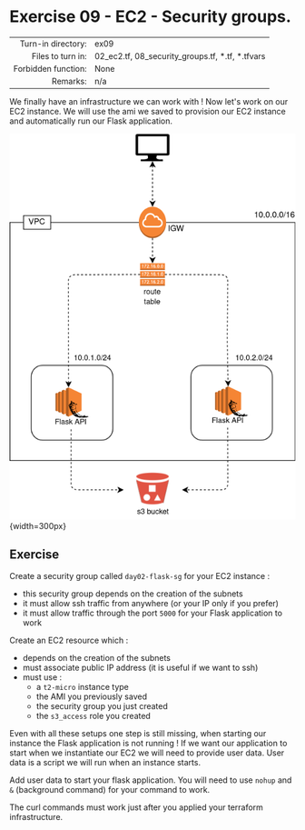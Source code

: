 # Exercise 09 - EC2 - Security groups.

|                         |                    |
| -----------------------:| ------------------ |
|   Turn-in directory:    |  ex09              |
|   Files to turn in:     |  02_ec2.tf, 08_security_groups.tf, *.tf, *.tfvars |
|   Forbidden function:   |  None              |
|   Remarks:              |  n/a               |


We finally have an infrastructure we can work with ! Now let's work on our EC2 instance. We will use the ami we saved to provision our EC2 instance and automatically run our Flask application.

![Flask API AWS infrastructure](../assets/terraform_4.png){width=300px}

## Exercise

Create a security group called `day02-flask-sg` for your EC2 instance :
- this security group depends on the creation of the subnets
- it must allow ssh traffic from anywhere (or your IP only if you prefer)
- it must allow traffic through the port `5000` for your Flask application to work

Create an EC2 resource which :
- depends on the creation of the subnets
- must associate public IP address (it is useful if we want to ssh)
- must use :
    - a `t2-micro` instance type
    - the AMI you previously saved
    - the security group you just created
    - the `s3_access` role you created

Even with all these setups one step is still missing, when starting our instance the Flask application is not running ! If we want our application to start when we instantiate our EC2 we will need to provide user data. User data is a script we will run when an instance starts.

Add user data to start your flask application. You will need to use `nohup` and `&` (background command) for your command to work. 

The curl commands must work just after you applied your terraform infrastructure.